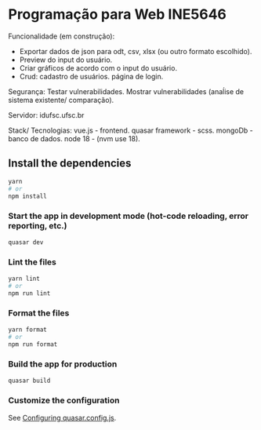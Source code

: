 # Programação para Web INE5646

Funcionalidade (em construção):
- Exportar dados de json para odt, csv, xlsx (ou outro formato escolhido).
- Preview do input do usuário.
- Criar gráficos de acordo com o input do usuário.
- Crud: cadastro de usuários. página de login.

Segurança:
Testar vulnerabilidades. Mostrar vulnerabilidades (anaĺise de sistema existente/ comparação).

Servidor:
idufsc.ufsc.br

Stack/ Tecnologias:
vue.js - frontend.
quasar framework - scss.
mongoDb - banco de dados.
node 18 - (nvm use 18).

## Install the dependencies
```bash
yarn
# or
npm install
```

### Start the app in development mode (hot-code reloading, error reporting, etc.)
```bash
quasar dev
```


### Lint the files
```bash
yarn lint
# or
npm run lint
```


### Format the files
```bash
yarn format
# or
npm run format
```


### Build the app for production
```bash
quasar build
```

### Customize the configuration
See [Configuring quasar.config.js](https://v2.quasar.dev/quasar-cli-vite/quasar-config-js).
